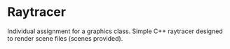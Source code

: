 # Raytracer
Individual assignment for a graphics class. Simple C++ raytracer designed to render scene files (scenes provided). 

